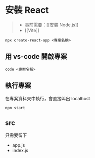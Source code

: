 # 安裝 React

>- 事前需要：[[安裝 Node.js]]
>- [[Vite]]
```
npx create-react-app <專案名稱>
```

## 用 vs-code 開啟專案
```
code <專案名稱>
```

## 執行專案
在專案資料夾中執行，會直接叫出 localhost
```
npm start
```
## src
只需要留下
- app.js
- index.js

